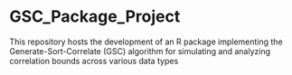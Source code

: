 # GSC_Package_Project



This repository hosts the development of an R package implementing the Generate-Sort-Correlate (GSC) algorithm for simulating and analyzing correlation bounds across various data types
